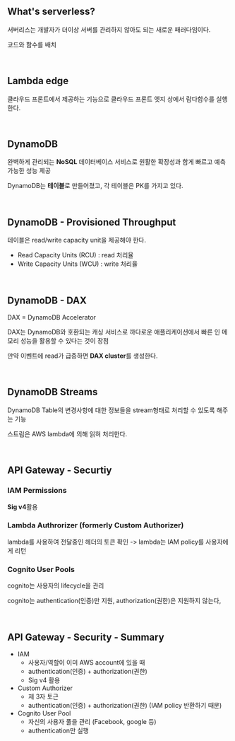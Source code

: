 ## What's serverless?

서버리스는 개발자가 더이상 서버를 관리하지 않아도 되는 새로운 패러다임이다.

코드와 함수를 배치

<br>

## Lambda edge

클라우드 프론트에서 제공하는 기능으로 클라우드 프론트 엣지 상에서 람다함수를 실행한다.

<br>

## DynamoDB

완벽하게 관리되는 **NoSQL** 데이터베이스 서비스로 원활한 확장성과 함게 빠르고 예측 가능한 성능 제공

DynamoDB는 **테이블**로 만들어졌고, 각 테이블은 PK를 가지고 있다.

<br>

## DynamoDB - Provisioned Throughput

테이블은 read/write capacity unit을 제공해야 한다.

+ Read Capacity Units (RCU) : read 처리율
+ Write Capacity Units (WCU) : write 처리율

<br>

## DynamoDB - DAX

DAX = DynamoDB Accelerator

DAX는 DynamoDB와 호환되는 캐싱 서비스로 까다로운 애플리케이션에서 빠른 인 메모리 성능을 활용할 수 있다는 것이 장점

만약 이벤트에 read가 급증하면 **DAX cluster**를 생성한다.

<br>

## DynamoDB Streams

DynamoDB Table의 변경사항에 대한 정보들을 stream형태로 처리할 수 있도록 해주는 기능

스트림은 AWS lambda에 의해 읽혀 처리한다. 

<br>

## API Gateway - Securtiy

### IAM Permissions

**Sig v4**활용 



### Lambda Authrorizer (formerly Custom Authorizer)

 lambda를 사용하여 전달중인 헤더의 토큰 확인 -> lambda는 IAM policy를 사용자에게 리턴



### Cognito User Pools

cognito는 사용자의 lifecycle을 관리

cognito는 authentication(인증)만 지원, authorization(권한)은 지원하지 않는다,

<br>

## API Gateway - Security - Summary

+ IAM
  + 사용자/역할이 이미 AWS account에 있을 때
  + authentication(인증) + authorization(권한)
  + Sig v4 활용
+ Custom Authorizer
  + 제 3자 토근
  + authentication(인증) + authorization(권한) (IAM policy 반환하기 때문)
+ Cognito User Pool
  + 자신의 사용자 풀을 관리 (Facebook, google 등)
  + authentication만 실행









